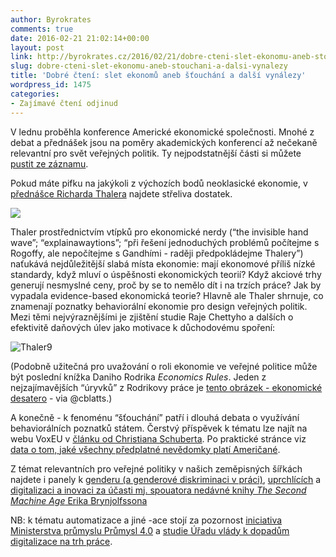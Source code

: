 ```yaml
---
author: Byrokrates
comments: true
date: 2016-02-21 21:02:14+00:00
layout: post
link: http://byrokrates.cz/2016/02/21/dobre-cteni-slet-ekonomu-aneb-stouchani-a-dalsi-vynalezy/
slug: dobre-cteni-slet-ekonomu-aneb-stouchani-a-dalsi-vynalezy
title: 'Dobré čtení: slet ekonomů aneb šťouchání a další vynálezy'
wordpress_id: 1475
categories:
- Zajímavé čtení odjinud
---
```


V lednu proběhla konference Americké ekonomické společnosti. Mnohé z debat a přednášek jsou na poměry akademických konferencí až nečekaně relevantní pro svět veřejných politik. Ty nejpodstatnější části si můžete [pustit ze záznamu](https://www.aeaweb.org/webcasts/2016/index.php).

Pokud máte pifku na jakýkoli z výchozích bodů neoklasické ekonomie, v [přednášce Richarda Thalera](https://www.aeaweb.org/webcasts/2016/Behavioral.php) najdete střeliva dostatek.

![](http://byrokrates.cz/wp-content/uploads/2016/01/wpid-Thaler1.png)

<!-- more -->

Thaler prostřednictvím vtípků pro ekonomické nerdy (“the invisible hand wave”; “explainawaytions”; “při řešení jednoduchých problémů počítejme s Rogoffy, ale nepočítejme s Gandhími - raději předpokládejme Thalery”) naťukává nejdůležitější slabá místa ekonomie: mají ekonomové příliš nízké standardy, když mluví o úspěšnosti ekonomických teorií? Když akciové trhy generují nesmyslné ceny, proč by se to nemělo dít i na trzích práce? Jak by vypadala evidence-based ekonomická teorie? Hlavně ale Thaler shrnuje, co znamenají poznatky behaviorální ekonomie pro design veřejných politik. Mezi těmi nejvýraznějšími je zjištění studie Raje Chettyho a dalších o efektivitě daňových úlev jako motivace k důchodovému spoření:

![Thaler9](http://byrokrates.cz/wp-content/uploads/2016/02/Thaler9-300x138.png)

(Podobně užitečná pro uvažování o roli ekonomie ve veřejné politice může být poslední knížka Daniho Rodrika _Economics Rules_. Jeden z nejzajímavějších “úryvků” z Rodrikovy práce je [tento obrázek - ekonomické desatero](http://chrisblattman.com/files/2015/12/10-Commandments-of-Economists.jpg) - via @cblatts.)

A konečně - k fenoménu “šťouchání” patří i dlouhá debata o využívání behaviorálních poznatků státem. Čerstvý příspěvek k tématu lze najít na webu VoxEU v [článku od Christiana Schuberta](http://www.voxeu.org/article/note-ethics-nudges). Po praktické stránce viz [data o tom, jaké všechny předplatné nevědomky platí Američané](http://www.nytimes.com/2016/01/30/your-money/cutting-off-recurring-charges-the-easy-way.html?ref=your-money&smid=fb-nytupshot&smtyp=cur&_r=0).

Z témat relevantních pro veřejné politiky v našich zeměpisných šířkách najdete i panely k [genderu (a genderové diskriminaci v práci)](https://www.aeaweb.org/webcasts/2016/Gender.php), [uprchlících](https://www.aeaweb.org/webcasts/2016/Refugees.php) a [digitalizaci a inovaci za účasti mj. spouatora nedávné knihy _The Second Machine Age_ Erika Brynjolfssona](https://www.aeaweb.org/webcasts/2016/Digitization.php)

NB: k tématu automatizace a jiné -ace stojí za pozornost [iniciativa Ministerstva průmyslu Průmysl 4.0](http://www.spcr.cz/images/priloha001-2.pdf) a [studie Úřadu vlády k dopadům digitalizace na trh práce](http://www.vlada.cz/assets/evropske-zalezitosti/analyzy-EU/Dopady-digitalizace-na-trh-prace-CR-a-EU.pdf).
